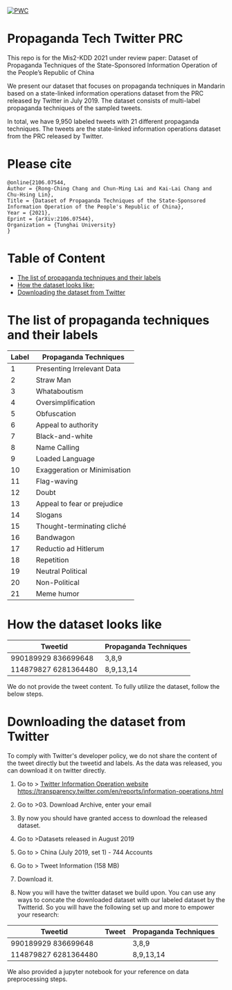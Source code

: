 [![PWC](https://img.shields.io/endpoint.svg?url=https://paperswithcode.com/badge/dataset-of-propaganda-techniques-of-the-state/multi-label-text-classification-on-dataset-of)](https://paperswithcode.com/sota/multi-label-text-classification-on-dataset-of?p=dataset-of-propaganda-techniques-of-the-state)

# Propaganda Tech Twitter PRC
This repo is for the Mis2-KDD 2021 under review paper: Dataset of Propaganda Techniques of the State-Sponsored Information Operation of the People’s Republic of China


We present our dataset that focuses on propaganda techniques in Mandarin based on a state-linked information operations dataset from the PRC released by Twitter in July 2019. The dataset consists of multi-label propaganda techniques of the sampled tweets. 

In total, we have 9,950 labeled tweets with 21 different propaganda techniques. The tweets are the state-linked information operations dataset from the PRC released by Twitter.

# Please cite
```
@online{2106.07544,
Author = {Rong-Ching Chang and Chun-Ming Lai and Kai-Lai Chang and Chu-Hsing Lin},
Title = {Dataset of Propaganda Techniques of the State-Sponsored Information Operation of the People's Republic of China},
Year = {2021},
Eprint = {arXiv:2106.07544},
Organization = {Tunghai University}
}
```

# Table of Content
- [The list of propaganda techniques and their labels](#the-list-of-propaganda-techniques-and-their-labels)
- [How the dataset looks like:](#how-the-dataset-looks-like)
- [Downloading the dataset from Twitter](#downloading-the-dataset-from-twitter)


# The list of propaganda techniques and their labels

| Label | Propaganda Techniques        |
|-------|------------------------------|
| 1     | Presenting Irrelevant Data   |
| 2     | Straw Man                    |
| 3     | Whataboutism                 |
| 4     | Oversimplification           |
| 5     | Obfuscation                  |
| 6     | Appeal to authority          |
| 7     | Black-and-white              |
| 8     | Name Calling                 |
| 9     | Loaded Language              |
| 10    | Exaggeration or Minimisation |
| 11    | Flag-waving                  |
| 12    | Doubt                        |
| 13    | Appeal to fear or prejudice  |
| 14    | Slogans                      |
| 15    | Thought-terminating cliché   |
| 16    | Bandwagon                    |
| 17    | Reductio ad Hitlerum         |
| 18    | Repetition                   |
| 19    | Neutral Political            |
| 20    | Non-Political                |
| 21    | Meme humor                   |

# How the dataset looks like

| Tweetid              | Propaganda Techniques |
|----------------------|-----------------------|
| 990189929 836699648  | 3,8,9                 |
| 114879827 6281364480 | 8,9,13,14             |

We do not provide the tweet content. To fully utilize the dataset, follow the below steps.

# Downloading the dataset from Twitter 
To comply with Twitter's developer policy, we do not share the content of the tweet directly but the tweetid and labels. 
As the data was released, you can download it on twitter directly.

1. Go to > [Twitter Information Operation website](https://transparency.twitter.com/en/reports/information-operations.html)  
https://transparency.twitter.com/en/reports/information-operations.html

2. Go to >03. Download Archive, enter your email
3. By now you should have granted access to download the released dataset.
4. Go to >Datasets released in August 2019
5. Go to > China (July 2019, set 1) - 744 Accounts
6. Go to > Tweet Information (158 MB)
7. Download it. 
8. Now you will have the twitter dataset we build upon. You can use any ways to concate the downloaded dataset with our labeled dataset by the Twitterid. So you will have the following set up and more to empower your research:

| Tweetid              |   Tweet   | Propaganda Techniques |
|----------------------|-----------|-----------------------|
| 990189929 836699648  |           | 3,8,9                 |
| 114879827 6281364480 |           |8,9,13,14              |

We also provided a jupyter notebook for your reference on data preprocessing steps.  

